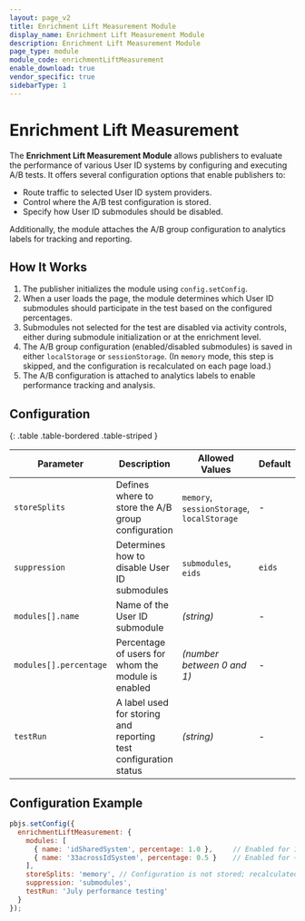 ```yaml
---
layout: page_v2
title: Enrichment Lift Measurement Module
display_name: Enrichment Lift Measurement Module
description: Enrichment Lift Measurement Module
page_type: module
module_code: enrichmentLiftMeasurement
enable_download: true
vendor_specific: true
sidebarType: 1
---
```


# Enrichment Lift Measurement

The **Enrichment Lift Measurement Module** allows publishers to evaluate the performance of various User ID systems by configuring and executing A/B tests. It offers several configuration options that enable publishers to:

- Route traffic to selected User ID system providers.
- Control where the A/B test configuration is stored.
- Specify how User ID submodules should be disabled.

Additionally, the module attaches the A/B group configuration to analytics labels for tracking and reporting.

## How It Works

1. The publisher initializes the module using `config.setConfig`.
2. When a user loads the page, the module determines which User ID submodules should participate in the test based on the configured percentages.
3. Submodules not selected for the test are disabled via activity controls, either during submodule initialization or at the enrichment level.
4. The A/B group configuration (enabled/disabled submodules) is saved in either `localStorage` or `sessionStorage`. (In `memory` mode, this step is skipped, and the configuration is recalculated on each page load.)
5. The A/B configuration is attached to analytics labels to enable performance tracking and analysis.

## Configuration

{: .table .table-bordered .table-striped }

| Parameter               | Description                                                      | Allowed Values                            | Default |
|-------------------------|------------------------------------------------------------------|--------------------------------------------|---------|
| `storeSplits`           | Defines where to store the A/B group configuration               | `memory`, `sessionStorage`, `localStorage` | -       |
| `suppression`           | Determines how to disable User ID submodules                     | `submodules`, `eids`                       | `eids`  |
| `modules[].name`        | Name of the User ID submodule                                    | *(string)*                                 | -       |
| `modules[].percentage`  | Percentage of users for whom the module is enabled               | *(number between 0 and 1)*                 | -       |
| `testRun`               | A label used for storing and reporting test configuration status | *(string)*                                 | -       |

## Configuration Example

```javascript
pbjs.setConfig({
  enrichmentLiftMeasurement: {
    modules: [
      { name: 'idSharedSystem', percentage: 1.0 },     // Enabled for 100% of users
      { name: '33acrossIdSystem', percentage: 0.5 }    // Enabled for ~50% of users
    ],
    storeSplits: 'memory', // Configuration is not stored; recalculated on each page load
    suppression: 'submodules',
    testRun: 'July performance testing'
  }
});
